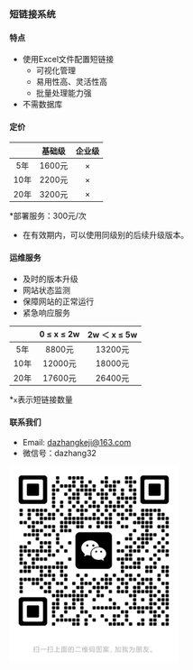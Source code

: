 ### 短链接系统
#### 特点
- 使用Excel文件配置短链接 
  - 可视化管理 
  - 易用性高、灵活性高 
  - 批量处理能力强
- 不需数据库
#### 定价

|     | 基础级   | 企业级  |
|:-----:|:-------:|:----:|
| 5年  | 1600元 |  ×   |
| 10年 | 2200元 |  ×   |
| 20年 | 3200元 |  ×   |

*部署服务：300元/次

- 在有效期内，可以使用同级别的后续升级版本。
#### 运维服务
- 及时的版本升级
- 网站状态监测
- 保障网站的正常运行
- 紧急响应服务

|     | 0 ≤ x ≤ 2w | 2w ＜ x ≤ 5w |
  |:-----:|:----------:|:-----------:|
| 5年  |   8800元    |    13200元    |
| 10年 |   12000元   |    18000元    |
| 20年 |   17600元   |    26400元    |

*`x`表示短链接数量
#### 联系我们
- Email: dazhangkeji@163.com
- 微信号：dazhang32

<img src="./img/wechat.png" width="300" alt="wechat qrcode">

